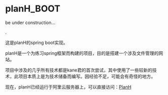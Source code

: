# planH_BOOT

be under construction...

.

这是planH的spring boot实现。

planH是一个为练习spring框架而构建的项目，目的是搭建一个涉及文件管理的网站。

项目中涉及的几乎所有技术都是kane君的首次尝试，其中使用了一些较新的技术，此项目本质上是为技术储备而编写。因经验不足，可能会有奇怪的地方。

现在，planH已经运行于阿里云服务器上，可以直接访问：<a href="https://kanetah.top:8443/">PlanH</a>
